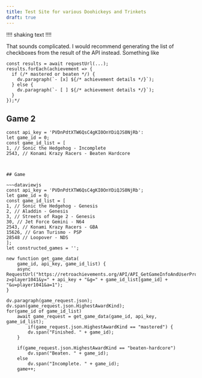 ```yaml
---
title: Test Site for various Doohickeys and Trinkets
draft: true
---
```


‼‼
shaking text
‼‼

That sounds complicated. I would recommend generating the list of checkboxes from the result of the API instead. Something like
~~~/*dataviewjs
const results = await requestUrl(...);
results.forEach(achievement => {
  if (/* mastered or beaten */) {
    dv.paragraph(`- [x] ${/* achievement details */}`);
  } else {
    dv.paragraph(`- [ ] ${/* achievement details */}`);
  }
});*/
~~~

## Game 2

~~~dataviewjs
const api_key = 'PVDnPdtXTW6QsC4gKI0OnYDiQJS0NjRb':
let game_id = 0;
const game_id_list = [
1, // Sonic the Hedgehog - Incomplete
2543, // Konami Krazy Racers - Beaten Hardcore



## Game

~~~dataviewjs
const api_key = 'PVDnPdtXTW6QsC4gKI0OnYDiQJS0NjRb';
let game_id = 0;
const game_id_list = [
1, // Sonic the Hedgehog - Genesis
2, // Aladdin - Genesis
3, // Streets of Rage 2 - Genesis
30, // Jet Force Gemini - N64
2543, // Konami Krazy Racers - GBA
15626, // Gran Turismo - PSP
28548 // Loopover - NDS
];
let constructed_games = '';

new function get_game_data(
	game_id, api_key, game_id_list) {
	async RequestUrl("https://retroachievements.org/API/API_GetGameInfoAndUserProgress.php?z=player1041&y=" + api_key + "&g=" + game_id_list[game_id] + "&u=player1041&a=1");
}

dv.paragraph(game_request.json);
dv.span(game_request.json.HighestAwardKind);
for(game_id of game_id_list)
	await game_request = get_game_data(game_id, api_key, game_id_list);
		if(game_request.json.HighestAwardKind == "mastered") {
		dv.span("Finished. " + game_id);
	}

	if(game_request.json.HighestAwardKind == "beaten-hardcore")
		dv.span("Beaten. " + game_id);
	else
		dv.span("Incomplete. " + game_id);
	game++;
	
~~~
